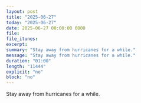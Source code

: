 ```yaml
---
layout: post
title: "2025-06-27"
today: "2025-06-27"
date: 2025-06-27 00:00:00 0000
file:
file_itunes:
excerpt:
summary: "Stay away from hurricanes for a while."
message: "Stay away from hurricanes for a while."
duration: "01:00"
length: "11444"
explicit: "no"
block: "no"
---
```

Stay away from hurricanes for a while.

